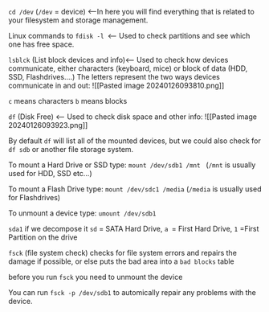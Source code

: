 `cd /dev`  (`/dev` = device) <--In here you will find everything that is related to your filesystem and storage management.

Linux commands to 
`fdisk -l `<-- Used to check partitions and see which one has free space.

`lsblck` (List block devices and info)<-- Used to check how devices communicate, either characters (keyboard, mice) or block
of data (HDD, SSD, Flashdrives....) 
The letters represent the two ways devices communicate in and out:
![[Pasted image 20240126093810.png]]

`c` means characters
`b` means blocks

`df` (Disk Free) <-- Used to check disk space and other  info:
![[Pasted image 20240126093923.png]]

By default `df` will list all of the mounted devices, but we could also check for `df sdb` or another file storage system.

To mount a Hard Drive or SSD type:
`mount /dev/sdb1 /mnt `   (`/mnt` is usually used for HDD, SSD etc...)

To mount a Flash Drive type:
`mount /dev/sdc1 /media`   (`/media` is usually used for Flashdrives)

To unmount a device type:
`umount /dev/sdb1`

`sda1` if we decompose it `sd` = SATA Hard Drive, `a `= First Hard Drive, `1` =First Partition on the drive

`fsck`  (file system check) checks for file system errors and repairs the damage if possible, or else puts the bad area into a `bad blocks` table

before you run `fsck` you need to unmount the device

You can run `fsck -p /dev/sdb1` to automically repair any problems with the device. 